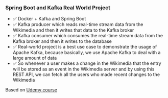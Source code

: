 ### Spring Boot and Kafka Real World Project

- ✅ Docker + Kafka and Spring Boot
- ✅ Kafka producer which reads real-time stream data from the Wikimedia and then it writes that data to the Kafka broker
- ✅ Kafka consumer which consumes the real-time stream data from the Kafka broker and then it writes to the database
- ✅ Real-world project is a best use case to demonstrate the usage of Apache Kafka, because basically, we use Apache Kafka to deal with a large amount of data
- ✅ So whenever a user makes a change in the Wikimedia that the entry will be stored as an event in the Wikimedia server and by using this REST API, we can fetch all the users who made recent changes to the Wikimedia

Based on [Udemy course](https://www.udemy.com/course/building-microservices-with-spring-boot-and-spring-cloud/)
